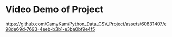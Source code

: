 # Video Demo of Project

https://github.com/CamyKam/Python_Data_CSV_Project/assets/60831407/e98de69d-7693-4eeb-b3b1-e3ba0bf9e4f5

